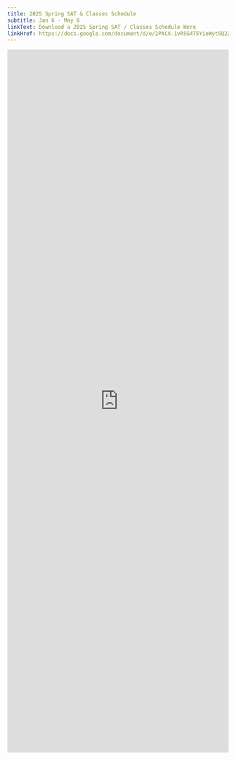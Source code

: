 ```yaml
---
title: 2025 Spring SAT & Classes Schedule
subtitle: Jan 6 - May 8
linkText: Download a 2025 Spring SAT / Classes Schedule Here
linkHref: https://docs.google.com/document/d/e/2PACX-1vRSG475YieWyt5Q2ZHD1OesHkjyzeBvbtD1ZvitjguJ677CQNVRA497WDYyVe2Eig/pub
---
```

<iframe width='100%' height='1600' style='border:none;' src="https://docs.google.com/document/d/e/2PACX-1vRSG475YieWyt5Q2ZHD1OesHkjyzeBvbtD1ZvitjguJ677CQNVRA497WDYyVe2Eig/pub?embedded=true"></iframe>